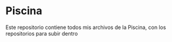 # Piscina

Este repositorio contiene todos mis archivos de la Piscina, con los repositorios para subir dentro
